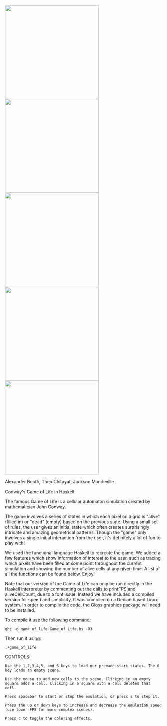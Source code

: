 <img src="https://raw.githubusercontent.com/alexdbooth/Game-of-Life-Haskell/master/images/Variable_FPS_Example.gif" width="300"><img src="https://raw.githubusercontent.com/alexdbooth/Game-of-Life-Haskell/master/images/Glider.gif" width="300">
<img src="https://raw.githubusercontent.com/alexdbooth/Game-of-Life-Haskell/master/images/Glider_gun.gif" width="300"><img src="https://raw.githubusercontent.com/alexdbooth/Game-of-Life-Haskell/master/images/Pentadecathalon.gif" width="300">
<img src="https://raw.githubusercontent.com/alexdbooth/Game-of-Life-Haskell/master/images/Trippy.gif" width="300">

Alexander Booth, Theo Chitayat, Jackson Mandeville

Conway's Game of Life in Haskell

The famous Game of Life is a cellular automaton simulation created by mathematician John Conway.

The game involves a series of states in which each pixel on a grid is "alive" (filled in) or "dead" (empty) based on the previous state. Using a small set of rules, the user gives an initial state which often creates surprisingly intricate and amazing geometrical patterns. Though the "game" only involves a single initial interaction from the user, it's definitely a lot of fun to play with!

We used the functional language Haskell to recreate the game. We added a few features which show information of interest to the user, such as tracing which pixels have been filled at some point throughout the current simulation and showing the number of alive cells at any given time. A list of all the functions can be found below. Enjoy!

Note that our version of the Game of Life can only be run directly in the Haskell interpreter by commenting out the calls to printFPS and aliveCellCount, due to a font issue.
Instead we have included a compiled version for speed and simplicity. It was compiled on a Debian based Linux system.
In order to compile the code, the Gloss graphics package will need to be installed. 

To compile it use the following command:

	ghc -o game_of_life Game_of_Life.hs -O3

Then run it using:

	./game_of_life


CONTROLS:

	Use the 1,2,3,4,5, and 6 keys to load our premade start states. The 0 key loads an empty scene.
	
	Use the mouse to add new cells to the scene. Clicking in an empty square adds a cell. Clicking in a square with a cell deletes that cell.

	Press spacebar to start or stop the emulation, or press s to step it.

	Press the up or down keys to increase and decrease the emulation speed (use lower FPS for more complex scenes).
	
	Press c to toggle the coloring effects.
